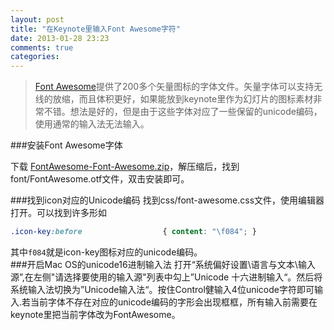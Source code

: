 ```yaml
---
layout: post
title: "在Keynote里输入Font Awesome字符"
date: 2013-01-28 23:23
comments: true
categories: 
---
```

>[Font Awesome]提供了200多个矢量图标的字体文件。矢量字体可以支持无线的放缩，而且体积更好，如果能放到keynote里作为幻灯片的图标素材非常不错。想法是好的，但是由于这些字体对应了一些保留的unicode编码，使用通常的输入法无法输入。

###安装Font Awesome字体

下载 [FontAwesome-Font-Awesome.zip](https://github.com/FortAwesome/Font-Awesome/zipball/master)，解压缩后，找到font/FontAwesome.otf文件，双击安装即可。

###找到icon对应的Unicode编码
找到css/font-awesome.css文件，使用编辑器打开。可以找到许多形如

```css
.icon-key:before                  { content: "\f084"; }
```

其中`f084`就是icon-key图标对应的unicode编码。	
###开启Mac OS的unicode16进制输入法
打开“系统偏好设置\语言与文本\输入源”,在左侧"请选择要使用的输入源"列表中勾上”Unicode 十六进制输入“。然后将系统输入法切换为”Unicode输入法“。按住Control健输入4位unicode字符即可输入.若当前字体不存在对应的unicode编码的字形会出现框框，所有输入前需要在keynote里把当前字体改为FontAwesome。


[Font Awesome]: http://fortawesome.github.com/Font-Awesome/